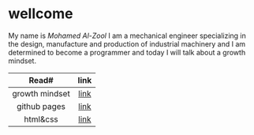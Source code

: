 #                                 wellcome 
                                         
                                         
My name is _Mohamed Al-Zool_
I am a mechanical engineer specializing in the design, manufacture and production of industrial machinery and I am determined to become a programmer and today I will talk about a growth mindset.







|                                   Read#                     |               link                     |
| :---------------------------------------------------------: | :-----------------------------------------------------------: |
|                           growth mindset                    | [link](https://mohammad-alzool.github.io/growth-mindset)  |
|                github pages                                 | [link](https://mohammad-alzool.github.io/github-pages)  |
|                html&css                                     | [link](https://mohammad-alzool.github.io/html@css)  |

